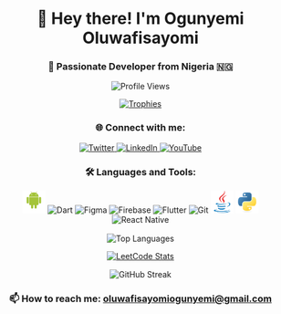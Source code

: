 <h1 align="center">👋 Hey there! I'm Ogunyemi Oluwafisayomi</h1>
<h3 align="center">🚀 Passionate Developer from Nigeria 🇳🇬</h3>

<p align="center"> 
  <img src="https://komarev.com/ghpvc/?username=DroneCodes&label=Profile%20views&color=0e75b6&style=flat" alt="Profile Views"/>
</p>

<p align="center"> 
  <a href="https://github.com/ryo-ma/github-profile-trophy">
    <img src="https://github-profile-trophy.vercel.app/?username=DroneCodes" alt="Trophies" />
  </a>
</p>

<h3 align="center">🌐 Connect with me:</h3>
<p align="center">
  <a href="https://twitter.com/DroneCodes" target="_blank">
    <img src="https://img.shields.io/twitter/follow/DroneCodes?style=social" alt="Twitter" />
  </a>
  <a href="https://www.linkedin.com/in/dronecodes/" target="_blank">
    <img src="https://img.shields.io/badge/-DroneCodes-blue?style=flat-square&logo=Linkedin&logoColor=white&link=https://www.linkedin.com/in/dronecodes/" alt="LinkedIn" />
  </a>
  <a href="https://www.youtube.com/channel/UCRizWBi6pF6n_bYGpasQcbw" target="_blank">
    <img src="https://img.shields.io/youtube/channel/subscribers/UC6bMv7LTZ-miz_6JJjQR7Kg?label=Subscribe&style=social" alt="YouTube" />
  </a>
</p>

<h3 align="center">🛠️ Languages and Tools:</h3>

<p align="center"> 
  <img src="https://raw.githubusercontent.com/devicons/devicon/master/icons/android/android-original-wordmark.svg" alt="Android" width="40" height="40"/>
  <img src="https://www.vectorlogo.zone/logos/dartlang/dartlang-icon.svg" alt="Dart" width="40" height="40"/>
  <img src="https://www.vectorlogo.zone/logos/figma/figma-icon.svg" alt="Figma" width="40" height="40"/>
  <img src="https://www.vectorlogo.zone/logos/firebase/firebase-icon.svg" alt="Firebase" width="40" height="40"/>
  <img src="https://www.vectorlogo.zone/logos/flutterio/flutterio-icon.svg" alt="Flutter" width="40" height="40"/>
  <img src="https://www.vectorlogo.zone/logos/git-scm/git-scm-icon.svg" alt="Git" width="40" height="40"/>
  <img src="https://raw.githubusercontent.com/devicons/devicon/master/icons/java/java-original.svg" alt="Java" width="40" height="40"/>
  <img src="https://raw.githubusercontent.com/devicons/devicon/master/icons/python/python-original.svg" alt="Python" width="40" height="40"/>
  <img src="https://reactnative.dev/img/header_logo.svg" alt="React Native" width="40" height="40"/>
</p>

<p align="center"> 
  <img align="center" src="https://github-readme-stats.vercel.app/api/top-langs/?username=DroneCodes&layout=compact&theme=radical" alt="Top Languages"/>
</p>

<p align="center"> 
  <a href="https://github.com/DroneCodes/leetcode-stats">
    <img src="https://leetcode-stats-six.vercel.app/?username=Dronecodes&theme=dark" alt="LeetCode Stats" />
  </a>
</p>

<p align="center"> 
  <img align="center" src="https://github-readme-streak-stats.herokuapp.com/?user=DroneCodes&theme=dark" alt="GitHub Streak" />
</p>

<h3 align="center">📫 How to reach me: <a href="mailto:oluwafisayomiogunyemi@gmail.com">oluwafisayomiogunyemi@gmail.com</a></h3>

<!--
**DroneCodes/DroneCodes** is a ✨ _special_ ✨ repository because its `README.md` (this file) appears on your GitHub profile.
-->
